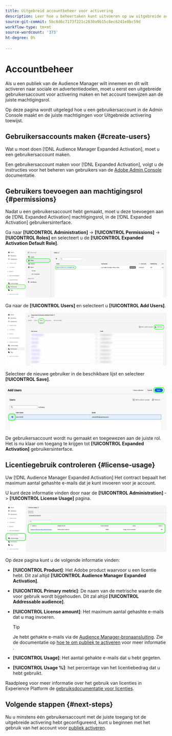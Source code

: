 ```yaml
---
title: Uitgebreid accountbeheer voor activering
description: Leer hoe u beheertaken kunt uitvoeren op uw uitgebreide activeringsaccount, zoals het controleren van het gebruik van licenties en het toewijzen van de juiste machtigingen.
source-git-commit: 5bc8d6c7173f221c2830a9b15c8ec6241e8bc59d
workflow-type: tm+mt
source-wordcount: '373'
ht-degree: 0%

---
```



# Accountbeheer

Als u een publiek van de Audience Manager wilt innemen en dit wilt activeren naar sociale en advertentiedoelen, moet u eerst een uitgebreide gebruikersaccount voor activering maken en het account toewijzen aan de juiste machtigingsrol.

Op deze pagina wordt uitgelegd hoe u een gebruikersaccount in de Admin Console maakt en de juiste machtigingen voor Uitgebreide activering toewijst.

## Gebruikersaccounts maken {#create-users}

Wat u moet doen [!DNL Audience Manager Expanded Activation], moet u een gebruikersaccount maken.

Een gebruikersaccount maken voor [!DNL Expanded Activation], volgt u de instructies voor het beheren van gebruikers van de [Adobe Admin Console](https://helpx.adobe.com/enterprise/using/manage-users-individually.html) documentatie.

## Gebruikers toevoegen aan machtigingsrol {#permissions}

Nadat u een gebruikersaccount hebt gemaakt, moet u deze toevoegen aan de [!DNL Expanded Activation] machtigingsrol, in de [!DNL Expanded Activation] gebruikersinterface.

Ga naar **[!UICONTROL Administration]** -> **[!UICONTROL Permissions]** -> **[!UICONTROL Roles]** en selecteert u de **[!UICONTROL Expanded Activation Default Role]**.

![Uitgebreide afbeelding van de gebruikersinterface voor activering met de pagina Rollen.](assets/expanded-activation-role.png)

Ga naar de **[!UICONTROL Users]** en selecteert u **[!UICONTROL Add Users]**.

![Uitgebreide afbeelding van de gebruikersinterface voor activering die de pagina Gebruikers weergeeft.](assets/add-users.png)

Selecteer de nieuwe gebruiker in de beschikbare lijst en selecteer **[!UICONTROL Save]**.

![Uitgebreide afbeelding van de gebruikersinterface voor activering met de pagina Gebruikers toevoegen.](assets/add-user.png)

De gebruikersaccount wordt nu gemaakt en toegewezen aan de juiste rol. Het is nu klaar om toegang te krijgen tot **[!UICONTROL Expanded Activation]** gebruikersinterface.

## Licentiegebruik controleren {#license-usage}

Uw [!DNL Audience Manager Expanded Activation] Het contract bepaalt het maximum aantal gehashte e-mails dat je kunt invoeren voor je account.

U kunt deze informatie vinden door naar de **[!UICONTROL Administration]** -> **[!UICONTROL License Usage]** pagina.

![Uitgebreide afbeelding van de gebruikersinterface voor activering die het gebruiksscherm van de licentie weergeeft.](assets/license-usage.png)

Op deze pagina kunt u de volgende informatie vinden:

* **[!UICONTROL Product]**: Het Adobe product waarvoor u een licentie hebt. Dit zal altijd **[!UICONTROL Audience Manager Expanded Activation]**.
* **[!UICONTROL Primary metric]**: De naam van de metrische waarde die voor gebruik wordt bijgehouden. Dit zal altijd **[!UICONTROL Addressable audience]**.
* **[!UICONTROL License amount]**: Het maximum aantal gehashte e-mails dat u mag invoeren.

  >[!TIP]
  >
  >Je hebt gehakte e-mails via de [Audience Manager-bronaansluiting](../sources/connectors/adobe-applications/audience-manager.md). Zie de documentatie op [hoe te om publiek te activeren](activate-audiences.md) voor meer informatie .

* **[!UICONTROL Usage]**: Het aantal gehakte e-mails dat u hebt gegeten.
* **[!UICONTROL Usage %]**: het percentage van het licentiebedrag dat u hebt gebruikt.

Raadpleeg voor meer informatie over het gebruik van licenties in Experience Platform de [gebruiksdocumentatie voor licenties](../dashboards/guides/license-usage.md).

## Volgende stappen {#next-steps}

Nu u minstens één gebruikersaccount met de juiste toegang tot de uitgebreide activering hebt geconfigureerd, kunt u beginnen met het gebruik van het account voor [publiek activeren](activate-audiences.md).

